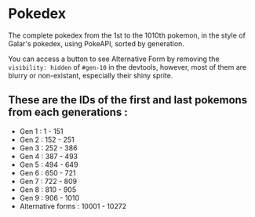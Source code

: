 # Pokedex
The complete pokedex from the 1st to the 1010th pokemon, in the style of Galar's pokedex, using PokeAPI, sorted by generation.

You can access a button to see Alternative Form by removing the `visibility: hidden` of `#gen-10` in the devtools, however, most of them are blurry or non-existant, especially their shiny sprite.


## These are the IDs of the first and last pokemons from each generations :

- Gen 1 : 1 - 151
- Gen 2 : 152 - 251
- Gen 3 : 252 - 386
- Gen 4 : 387 - 493
- Gen 5 : 494 - 649
- Gen 6 : 650 - 721
- Gen 7 : 722 - 809
- Gen 8 : 810 - 905
- Gen 9 : 906 - 1010
- Alternative forms : 10001 - 10272
